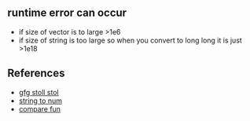 ## runtime error can occur 
- if size of vector is to large >1e6
- if size of string is too large so when you convert to long long it is just >1e18
## References
- [gfg stoll stol](https://www.geeksforgeeks.org/stdstol-and-stdstoll-functions-in-c/)
- [string to num](https://www.geeksforgeeks.org/converting-strings-numbers-cc/)
- [compare fun](https://www.geeksforgeeks.org/sort-c-stl/)
 
